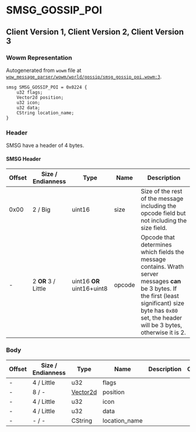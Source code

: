 # SMSG_GOSSIP_POI

## Client Version 1, Client Version 2, Client Version 3

### Wowm Representation

Autogenerated from `wowm` file at [`wow_message_parser/wowm/world/gossip/smsg_gossip_poi.wowm:3`](https://github.com/gtker/wow_messages/tree/main/wow_message_parser/wowm/world/gossip/smsg_gossip_poi.wowm#L3).
```rust,ignore
smsg SMSG_GOSSIP_POI = 0x0224 {
    u32 flags;
    Vector2d position;
    u32 icon;
    u32 data;
    CString location_name;
}
```
### Header

SMSG have a header of 4 bytes.

#### SMSG Header

| Offset | Size / Endianness | Type   | Name   | Description |
| ------ | ----------------- | ------ | ------ | ----------- |
| 0x00   | 2 / Big           | uint16 | size   | Size of the rest of the message including the opcode field but not including the size field.|
| -      | 2 **OR** 3 / Little| uint16 **OR** uint16+uint8 | opcode | Opcode that determines which fields the message contains. Wrath server messages **can** be 3 bytes. If the first (least significant) size byte has `0x80` set, the header will be 3 bytes, otherwise it is 2. |

### Body

| Offset | Size / Endianness | Type | Name | Description | Comment |
| ------ | ----------------- | ---- | ---- | ----------- | ------- |
| - | 4 / Little | u32 | flags |  |  |
| - | 8 / - | [Vector2d](vector2d.md) | position |  |  |
| - | 4 / Little | u32 | icon |  |  |
| - | 4 / Little | u32 | data |  |  |
| - | - / - | CString | location_name |  |  |

